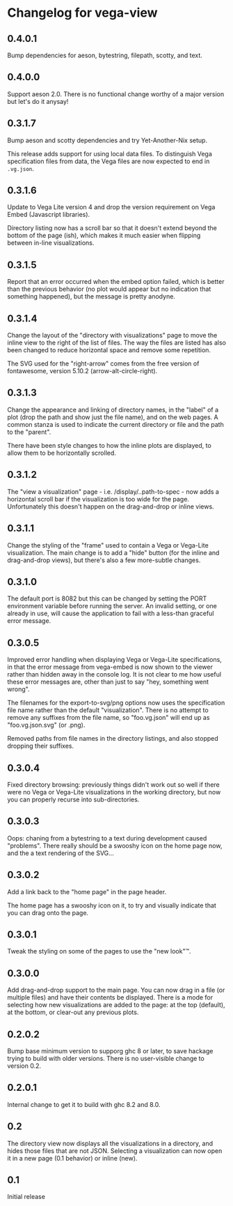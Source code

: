 # Changelog for vega-view

## 0.4.0.1

Bump dependencies for aeson, bytestring, filepath, scotty, and
text.

## 0.4.0.0

Support aeson 2.0. There is no functional change worthy of a major
version but let's do it anysay!

## 0.3.1.7

Bump aeson and scotty dependencies and try Yet-Another-Nix setup.

This release adds support for using local data files. To distinguish
Vega specification files from data, the Vega files are now expected to
end in `.vg.json`.

## 0.3.1.6

Update to Vega Lite version 4 and drop the version requirement on
Vega Embed (Javascript libraries).

Directory listing now has a scroll bar so that it doesn't extend beyond
the bottom of the page (ish), which makes it much easier when flipping
between in-line visualizations.

## 0.3.1.5

Report that an error occurred when the embed option failed, which is
better than the previous behavior (no plot would appear but no
indication that something happened), but the message is pretty anodyne.

## 0.3.1.4

Change the layout of the "directory with visualizations" page to move
the inline view to the right of the list of files. The way the files
are listed has also been changed to reduce horizontal space and remove
some repetition.

The SVG used for the "right-arrow" comes from the free version of
fontawesome, version 5.10.2 (arrow-alt-circle-right).

## 0.3.1.3

Change the appearance and linking of directory names, in the "label"
of a plot (drop the path and show just the file name), and on the web
pages. A common stanza is used to indicate the current directory or file
and the path to the "parent".

There have been style changes to how the inline plots are displayed,
to allow them to be horizontally scrolled.

## 0.3.1.2

The "view a visualization" page - i.e. /display/..path-to-spec - now
adds a horizontal scroll bar if the visualization is too wide for the
page. Unfortunately this doesn't happen on the drag-and-drop or inline
views.

## 0.3.1.1

Change the styling of the "frame" used to contain a Vega or Vega-Lite
visualization. The main change is to add a "hide" button (for the inline
and drag-and-drop views), but there's also a few more-subtle changes.

## 0.3.1.0

The default port is 8082 but this can be changed by setting the PORT
environment variable before running the server. An invalid setting, or
one already in use, will cause the application to fail with a less-than
graceful error message.

## 0.3.0.5

Improved error handling when displaying Vega or Vega-Lite specifications,
in that the error message from vega-embed is now shown to the viewer rather
than hidden away in the console log. It is not clear to me how useful these
error messages are, other than just to say "hey, something went wrong".

The filenames for the export-to-svg/png options now uses the specification
file name rather than the default "visualization". There is no attempt to
remove any suffixes from the file name, so "foo.vg.json" will end up as
"foo.vg.json.svg" (or .png).

Removed paths from file names in the directory listings, and also stopped
dropping their suffixes.

## 0.3.0.4

Fixed directory browsing: previously things didn't work out so well if
there were no Vega or Vega-Lite visualizations in the working directory,
but now you can properly recurse into sub-directories.

## 0.3.0.3

Oops: chaning from a bytestring to a text during development caused
"problems". There really should be a swooshy icon on the home page now,
and the a text rendering of the SVG...

## 0.3.0.2

Add a link back to the "home page" in the page header.

The home page has a swooshy icon on it, to try and visually indicate
that you can drag onto the page.

## 0.3.0.1

Tweak the styling on some of the pages to use the "new look"™.

## 0.3.0.0

Add drag-and-drop support to the main page. You can now drag in a file
(or multiple files) and have their contents be displayed. There is a mode
for selecting how new visualizations are added to the page: at the top
(default), at the bottom, or clear-out any previous plots.

## 0.2.0.2

Bump base minimum version to supporg ghc 8 or later, to save
hackage trying to build with older versions. There is no user-visible
change to version 0.2.

## 0.2.0.1

Internal change to get it to build with ghc 8.2 and 8.0.

## 0.2

The directory view now displays all the visualizations in a directory,
and hides those files that are not JSON. Selecting a visualization can
now open it in a new page (0.1 behavior) or inline (new).

## 0.1

Initial release
